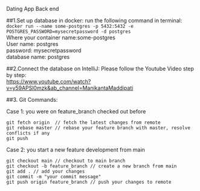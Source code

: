 Dating App Back end

##1.Set up database in docker:
run the following command in terminal: <br>
`docker run --name some-postgres -p 5432:5432 -e POSTGRES_PASSWORD=mysecretpassword -d postgres` <br>
Where your container name:some-postgres <br>
User name: postgres <br>
password: mysecretpassword <br>
database name: postgres <br>

##2.Connect the database on IntelliJ:
Please follow the Youtube Video step by step: <br>
https://www.youtube.com/watch?v=y59APSl0mzk&ab_channel=ManikantaMaddipati

##3. Git Commands:

Case 1: you were on feature_branch checked out before
```
git fetch origin  // fetch the latest changes from remote
git rebase master // rebase your feature branch with master, resolve conflicts if any
git push 
```

Case 2: you start a new feature development from main
```
git checkout main // checkout to main branch
git checkout -b feature_branch // create a new branch from main
git add . // add your changes
git commit -m "your commit message"
git push origin feature_branch // push your changes to remote
```
